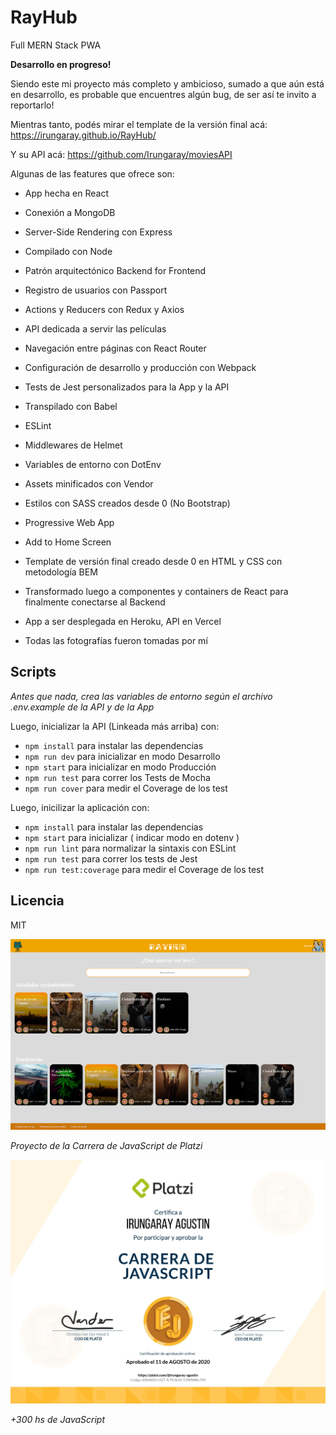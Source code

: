# RayHub

Full MERN Stack PWA

**Desarrollo en progreso!**

Siendo este mi proyecto más completo y ambicioso, sumado a que aún está en desarrollo, es probable que encuentres algún bug, de ser así te invito a reportarlo!

Mientras tanto, podés mirar el template de la versión final acá:
https://irungaray.github.io/RayHub/

Y su API acá:
https://github.com/Irungaray/moviesAPI

Algunas de las features que ofrece son:

* App hecha en React
* Conexión a MongoDB
* Server-Side Rendering con Express
* Compilado con Node
* Patrón arquitectónico Backend for Frontend
* Registro de usuarios con Passport
* Actions y Reducers con Redux y Axios
* API dedicada a servir las películas
* Navegación entre páginas con React Router
* Configuración de desarrollo y producción con Webpack
* Tests de Jest personalizados para la App y la API
* Transpilado con Babel
* ESLint
* Middlewares de Helmet
* Variables de entorno con DotEnv
* Assets minificados con Vendor
* Estilos con SASS creados desde 0 (No Bootstrap)
* Progressive Web App
* Add to Home Screen
* Template de versión final creado desde 0 en HTML y CSS con metodología BEM
* Transformado luego a componentes y containers de React para finalmente conectarse al Backend
* App a ser desplegada en Heroku, API en Vercel

* Todas las fotografías fueron tomadas por mí

## Scripts
*Antes que nada, crea las variables de entorno según el archivo .env.example de la API y de la App*

Luego, inicializar la API (Linkeada más arriba) con:

* `npm install` para instalar las dependencias
* `npm run dev` para inicializar en modo Desarrollo
* `npm start` para inicializar en modo Producción
* `npm run test` para correr los Tests de Mocha
* `npm run cover` para medir el Coverage de los test

Luego, inicilizar la aplicación con:

* `npm install` para instalar las dependencias
* `npm start` para inicializar ( indicar modo en dotenv )
* `npm run lint` para normalizar la sintaxis con ESLint
* `npm run test` para correr los tests de Jest
* `npm run test:coverage` para medir el Coverage de los test

## Licencia

MIT

![Captura de la App](.readme-static/RayHub.png)

*Proyecto de la Carrera de JavaScript de Platzi*

![Carrera de Javascript](.readme-static/CarreraJS.jpg)

*+300 hs de JavaScript*
